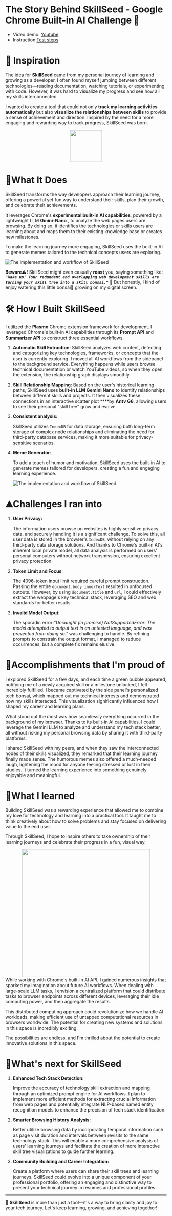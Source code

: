 # The Story Behind SkillSeed - Google Chrome Built-in AI Challenge 🌟

* Video demo: [Youtube](https://www.youtube.com/watch?v=B0bdoK4BdQg)
* Instruction:[Test steps]()

# 🌟 Inspiration

The idea for **SkillSeed** came from my personal journey of learning and growing as a developer. I often found myself jumping between different technologies—reading documentation, watching tutorials, or experimenting with code. However, it was hard to visualize my progress and see how all my skills interconnected.

I wanted to create a tool that could not only **track my learning activities automatically** but also **visualize the relationships between skills** to provide a sense of achievement and direction. Inspired by the need for a more engaging and rewarding way to track progress, SkillSeed was born.

<div align="center">
    <img src="https://d112y698adiu2z.cloudfront.net/photos/production/software_photos/003/149/657/datas/original.png" width="100">

</div>



# 🍴What It Does

SkillSeed transforms the way developers approach their learning journey, offering a powerful yet fun way to understand their skills, plan their growth, and celebrate their achievements.

It leverages Chrome's **experimental built-in AI capabilities**, powered by a lightweight LLM **Gmini-Nano** , to analyze the web pages users are browsing. By doing so, it identifies the technologies or skills users are learning about and maps them to their existing knowledge base or creates new milestones.

To make the learning journey more engaging, SkillSeed uses the built-in AI to generate memes tailored to the technical concepts users are exploring.

   ![The implementation and workflow of SkillSeed](https://d112y698adiu2z.cloudfront.net/photos/production/software_photos/003/149/660/datas/original.jpg)

**Beware⚠️!** SkillSeed might even casually **roast** you, saying something like: ***`"Wake up! Your redundant and overlapping web development skills are turning your skill tree into a skill bonsai."`*** 🤭 But honestly, I kind of enjoy watering this little bonsai🎍 growing on my digital screen.

# 🛠️ How I Built SkillSeed
I utilized the **Plasmo** Chrome extension framework for development. I leveraged Chrome's built-in AI capabilities through its **Prompt API** and **Summarizer API** to construct three essential workflows.

1. **Automatic Skill Extraction**:
    SkillSeed analyzes web content, detecting and categorizing key technologies, frameworks, or concepts that the user is currently exploring. 
    I moved all AI workflows from the sidepanel to the background service. Everything happens while users browse technical documentation or watch YouTube videos, so when they open the extension, the relationship graph displays smoothly.
    
2. **Skill Relationship Mapping**:
    Based on the user's historical learning paths, SkillSeed uses **built-in LLM Gemini Nano** to identify relationships between different skills and projects. It then visualizes these connections in an interactive scatter plot ****by **Antv G6**, allowing users to see their personal "skill tree" grow and evolve.
    
3. **Consistent analysis:**
    
    SkillSeed utilizes `IndexDB` for data storage, ensuring both long-term storage of complex node relationships and eliminating the need for third-party database services, making it more suitable for privacy-sensitive scenarios.
    
4. **Meme Generator**:
    
    To add a touch of humor and motivation, SkillSeed uses the built-in AI to generate memes tailored for developers, creating a fun and engaging learning experience.
    
    ![The implementation and workflow of SkillSeed](https://d112y698adiu2z.cloudfront.net/photos/production/software_photos/003/150/256/datas/original.png)
    

# ⛰️Challenges I ran into

1. **User Privacy:**
    
    The information users browse on websites is highly sensitive privacy data, and securely handling it is a significant challenge. To solve this, all user data is stored in the browser's `IndexDB`, without relying on any third-party data storage solutions. And thanks to Chrome's built-in AI's inherent local private model, all data analysis is performed on users' personal computers without network transmission, ensuring excellent privacy protection. 
    
2. **Token Limit and Focus**:
    
    The 4096-token input limit required careful prompt construction. Passing the entire `document.body.innerText` resulted in unfocused outputs. However, by using `document.title` and `url`, I could effectively extract the webpage's key technical stack, leveraging SEO and web standards for better results.
    
3. **Invalid Model Output**:
    
    The sporadic error:*"Uncaught (in promise) NotSupportedError: The model attempted to output text in an untested language, and was prevented from doing so."* was challenging to handle. By refining prompts to constrain the output format, I managed to reduce occurrences, but a complete fix remains elusive.
    

# 🎉Accomplishments that I'm proud of

I explored SkillSeed for a few days, and each time a green bubble appeared, notifying me of a newly acquired skill or a milestone unlocked, I felt incredibly fulfilled. I became captivated by the side panel's personalized tech bonsai, which mapped out my technical interests and demonstrated how my skills interacted. This visualization significantly influenced how I shaped my career and learning plans.

What stood out the most was how seamlessly everything occurred in the background of my browser. Thanks to its built-in AI capabilities, I could leverage the Gemini LLM to analyze and understand my tech stack better, all without risking my personal browsing data by sharing it with third-party platforms.

I shared SkillSeed with my peers, and when they saw the interconnected nodes of their skills visualized, they remarked that their learning journey finally made sense. The humorous memes also offered a much-needed laugh, lightening the mood for anyone feeling stressed or lost in their studies. It turned the learning experience into something genuinely enjoyable and meaningful.

# 📝What I learned

Building SkillSeed was a rewarding experience that allowed me to combine my love for technology and learning into a practical tool. It taught me to think creatively about how to solve problems and stay focused on delivering value to the end user.

Through SkillSeed, I hope to inspire others to take ownership of their learning journeys and celebrate their progress in a fun, visual way.
<div align="center">
<img src="https://d112y698adiu2z.cloudfront.net/photos/production/software_photos/003/149/665/datas/original.png" height="400"></img>
</div>
While working with Chrome's built-in AI API, I gained numerous insights that sparked my imagination about future AI workflows. When dealing with large-scale LLM tasks, I envision a centralized platform that could distribute tasks to browser endpoints across different devices, leveraging their idle computing power, and then aggregate the results.

This distributed computing approach could revolutionize how we handle AI workloads, making efficient use of untapped computational resources in browsers worldwide. The potential for creating new systems and solutions in this space is incredibly exciting.

The possibilities are endless, and I'm thrilled about the potential to create innovative solutions in this space.

# 🔭What's next for SkillSeed

1. **Enhanced Tech Stack Detection:**
    
    Improve the accuracy of technology skill extraction and mapping through an optimized prompt engine for AI workflows. I plan to implement more efficient methods for extracting crucial information from web pages and potentially integrate NLP-based named entity recognition models to enhance the precision of tech stack identification.
    
2. **Smarter Browsing History Analysis:**
    
    Better utilize browsing data by incorporating temporal information such as page visit duration and intervals between revisits to the same technology stack. This will enable a more comprehensive analysis of users' learning journeys and facilitate the creation of more interactive skill tree visualizations to guide further learning.
    
3. **Community Building and Career Integration:**
    
    Create a platform where users can share their skill trees and learning journeys. SkillSeed could evolve into a unique component of your professional portfolio, offering an engaging and distinctive way to present your technical journey in resumes and professional profiles.
    

---

🚀 **SkillSeed** is more than just a tool—it's a way to bring clarity and joy to your tech journey. Let's keep learning, growing, and achieving together!
